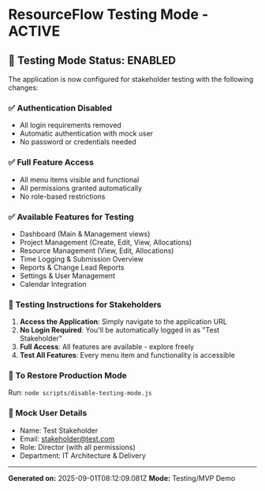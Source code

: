 # ResourceFlow Testing Mode - ACTIVE

## 🧪 Testing Mode Status: ENABLED

The application is now configured for stakeholder testing with the following changes:

### ✅ Authentication Disabled
- All login requirements removed
- Automatic authentication with mock user
- No password or credentials needed

### ✅ Full Feature Access
- All menu items visible and functional
- All permissions granted automatically
- No role-based restrictions

### ✅ Available Features for Testing
- Dashboard (Main & Management views)
- Project Management (Create, Edit, View, Allocations)
- Resource Management (View, Edit, Allocations)
- Time Logging & Submission Overview
- Reports & Change Lead Reports
- Settings & User Management
- Calendar Integration

### 🎯 Testing Instructions for Stakeholders

1. **Access the Application**: Simply navigate to the application URL
2. **No Login Required**: You'll be automatically logged in as "Test Stakeholder"
3. **Full Access**: All features are available - explore freely
4. **Test All Features**: Every menu item and functionality is accessible

### 🔄 To Restore Production Mode

Run: `node scripts/disable-testing-mode.js`

### 📝 Mock User Details
- Name: Test Stakeholder
- Email: stakeholder@test.com
- Role: Director (with all permissions)
- Department: IT Architecture & Delivery

---
**Generated on:** 2025-09-01T08:12:09.081Z
**Mode:** Testing/MVP Demo
